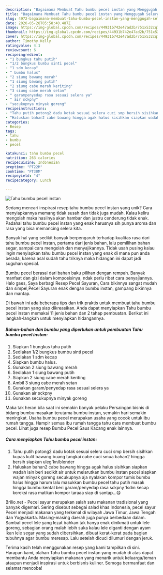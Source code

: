 ```yaml
---
description: "Bagaimana Membuat Tahu bumbu pecel instan yang Menggugah Selera"
title: "Bagaimana Membuat Tahu bumbu pecel instan yang Menggugah Selera"
slug: 4972-bagaimana-membuat-tahu-bumbu-pecel-instan-yang-menggugah-selera
date: 2020-05-28T05:58:40.487Z
image: https://img-global.cpcdn.com/recipes/44931b742e47ad2b/751x532cq70/tahu-bumbu-pecel-instan-foto-resep-utama.jpg
thumbnail: https://img-global.cpcdn.com/recipes/44931b742e47ad2b/751x532cq70/tahu-bumbu-pecel-instan-foto-resep-utama.jpg
cover: https://img-global.cpcdn.com/recipes/44931b742e47ad2b/751x532cq70/tahu-bumbu-pecel-instan-foto-resep-utama.jpg
author: Timothy Kelly
ratingvalue: 4.1
reviewcount: 6
recipeingredient:
- "1 bungkus tahu putih"
- "1/2 bungkus bumbu sinti pecel"
- "1 sdm kecap"
- " bumbu halus"
- "2 siung bawang merah"
- "1 siung bawang putih"
- "2 siung cabe merah keriting"
- "3 siung cabe merah setan"
- " garampenyedap rasa sesuai selera ya"
- " air sckpny"
- "secukupnya minyak goreng"
recipeinstructions:
- "Tahu putih potong2 dadu kotak sesuai selera cuci smp bersih sisihkan kupas kulit bawang buang tangkai cabe cuci smua bahan2 hingga bersih siapkan uleg&#39;kn/blender"
- "Haluskan bahan2 cabe bawang hingga agak halus sisihkan siapkan wadah lain beri sedikit air untuk melarutkan bumbu instan pecel siapkan wajan minyak goreng secukupnya aja nyalakan kompor tumis bumbu halus hingga harum lalu masukkan bumbu pecel tahu putih masak hingga bumbu kental beri garam/penyedap rasa sckpny 1sdm kecap koreksi rasa matikan kompor taraaa siap di santap...😋"
categories:
- Resep
tags:
- tahu
- bumbu
- pecel

katakunci: tahu bumbu pecel 
nutrition: 263 calories
recipecuisine: Indonesian
preptime: "PT22M"
cooktime: "PT30M"
recipeyield: "4"
recipecategory: Lunch

---
```



![Tahu bumbu pecel instan](https://img-global.cpcdn.com/recipes/44931b742e47ad2b/751x532cq70/tahu-bumbu-pecel-instan-foto-resep-utama.jpg)

Sedang mencari inspirasi resep tahu bumbu pecel instan yang unik? Cara menyiapkannya memang tidak susah dan tidak juga mudah. Kalau keliru mengolah maka hasilnya akan hambar dan justru cenderung tidak enak. Padahal tahu bumbu pecel instan yang enak harusnya sih punya aroma dan rasa yang bisa memancing selera kita.

Banyak hal yang sedikit banyak berpengaruh terhadap kualitas rasa dari tahu bumbu pecel instan, pertama dari jenis bahan, lalu pemilihan bahan segar, sampai cara mengolah dan menyajikannya. Tidak usah pusing kalau ingin menyiapkan tahu bumbu pecel instan yang enak di mana pun anda berada, karena asal sudah tahu triknya maka hidangan ini dapat jadi suguhan spesial.

Bumbu pecel berasal dari bahan baku pilihan dengan rempah. Banyak manfaat dan gizi dalam komposisinya, ndak perlu ribet cara penyajiannya. Halo gaes, Saya berbagi Resep Pecel Sayuran, Cara bikinnya sangat mudah dan simpel,Pecel Sayuran enak dengan bumbu instan, gampang bikinnya dan mantap.


Di bawah ini ada beberapa tips dan trik praktis untuk membuat tahu bumbu pecel instan yang siap dikreasikan. Anda dapat menyiapkan Tahu bumbu pecel instan memakai 11 jenis bahan dan 2 tahap pembuatan. Berikut ini langkah-langkah untuk menyiapkan hidangannya.

<!--inarticleads1-->

##### Bahan-bahan dan bumbu yang diperlukan untuk pembuatan Tahu bumbu pecel instan:

1. Siapkan 1 bungkus tahu putih
1. Sediakan 1/2 bungkus bumbu sinti pecel
1. Sediakan 1 sdm kecap
1. Siapkan  bumbu halus.
1. Gunakan 2 siung bawang merah
1. Sediakan 1 siung bawang putih
1. Siapkan 2 siung cabe merah keriting
1. Ambil 3 siung cabe merah setan
1. Gunakan  garam/penyedap rasa sesuai selera ya
1. Gunakan  air sckpny
1. Gunakan secukupnya minyak goreng


Maka tak heran bila saat ini semakin banyak pelaku Persaingan bisnis di bidang bumbu masakan terutama bumbu instan, semakin hari semakin meningkat. Usaha bumbu pecel merupakan usaha yang cocok untuk ibu rumah tangga. Hampir semua ibu rumah tangga tahu cara membuat bumbu pecel. Lihat juga resep Bumbu Pecel Saus Kacang enak lainnya. 

<!--inarticleads2-->

##### Cara menyiapkan Tahu bumbu pecel instan:

1. Tahu putih potong2 dadu kotak sesuai selera cuci smp bersih sisihkan kupas kulit bawang buang tangkai cabe cuci smua bahan2 hingga bersih siapkan uleg&#39;kn/blender
1. Haluskan bahan2 cabe bawang hingga agak halus sisihkan siapkan wadah lain beri sedikit air untuk melarutkan bumbu instan pecel siapkan wajan minyak goreng secukupnya aja nyalakan kompor tumis bumbu halus hingga harum lalu masukkan bumbu pecel tahu putih masak hingga bumbu kental beri garam/penyedap rasa sckpny 1sdm kecap koreksi rasa matikan kompor taraaa siap di santap...😋


Brilio.net - Pecel sayur merupakan salah satu makanan tradisional yang banyak digemari. Sering disebut sebegai salad khas Indonesia, pecel sayur Pecel menjadi makanan yang terkenal di wilayah Jawa Timur, Jawa Tengah dan Yogyakarta. Masing-masing daerah juga punya berbedaan dalam. Sambal pecel lele yang lezat bahkan tak hanya enak dinikmati untuk lele goreng, sebagian orang malah lebih suka kalau lele diganti dengan ayam Ikan lele segar yang sudah dibersihkan, dibuat kerat-kerat pada bagian tubuhnya agar bumbu meresap. Lalu setelah dicuci dilumuri dengan jeruk. 

Terima kasih telah menggunakan resep yang kami tampilkan di sini. Harapan kami, olahan Tahu bumbu pecel instan yang mudah di atas dapat membantu Anda menyiapkan makanan yang menarik untuk keluarga/teman ataupun menjadi inspirasi untuk berbisnis kuliner. Semoga bermanfaat dan selamat mencoba!
